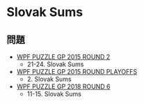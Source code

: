 # Slovak Sums

## 問題
- [WPF PUZZLE GP 2015 ROUND 2](../questions/wpfpgp2015_2.md)
	- 21-24. Slovak Sums
- [WPF PUZZLE GP 2015 ROUND PLAYOFFS](../questions/wpfpgp2015_po.md)
	- 2\. Slovak Sums
- [WPF PUZZLE GP 2018 ROUND 6](../questions/wpfpgp2018_6.md)
	- 11-15. Slovak Sums
